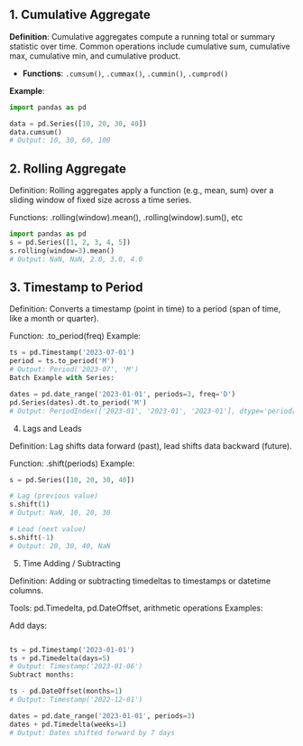 

## 1. Cumulative Aggregate

**Definition**: Cumulative aggregates compute a running total or summary statistic over time. Common operations include cumulative sum, cumulative max, cumulative min, and cumulative product.

- **Functions**: `.cumsum()`, `.cummax()`, `.cummin()`, `.cumprod()`

**Example**:
```python
import pandas as pd

data = pd.Series([10, 20, 30, 40])
data.cumsum()
# Output: 10, 30, 60, 100
```
##  2. Rolling Aggregate

Definition: Rolling aggregates apply a function (e.g., mean, sum) over a sliding window of fixed size across a time series.

Functions: .rolling(window).mean(), .rolling(window).sum(), etc
``` python
import pandas as pd
s = pd.Series([1, 2, 3, 4, 5])
s.rolling(window=3).mean()
# Output: NaN, NaN, 2.0, 3.0, 4.0
```


## 3. Timestamp to Period

Definition: Converts a timestamp (point in time) to a period (span of time, like a month or quarter).

Function: .to_period(freq)
Example:
```python 
ts = pd.Timestamp('2023-07-01')
period = ts.to_period('M')
# Output: Period('2023-07', 'M')
Batch Example with Series:

dates = pd.date_range('2023-01-01', periods=3, freq='D')
pd.Series(dates).dt.to_period('M')
# Output: PeriodIndex(['2023-01', '2023-01', '2023-01'], dtype='period[M]')

```

4. Lags and Leads

Definition: Lag shifts data forward (past), lead shifts data backward (future).

Function: .shift(periods)
Example:
```python
s = pd.Series([10, 20, 30, 40])

# Lag (previous value)
s.shift(1)
# Output: NaN, 10, 20, 30

# Lead (next value)
s.shift(-1)
# Output: 20, 30, 40, NaN

```
5. Time Adding / Subtracting

Definition: Adding or subtracting timedeltas to timestamps or datetime columns.

Tools: pd.Timedelta, pd.DateOffset, arithmetic operations
Examples:

Add days:
```python

ts = pd.Timestamp('2023-01-01')
ts + pd.Timedelta(days=5)
# Output: Timestamp('2023-01-06')
Subtract months:

ts - pd.DateOffset(months=1)
# Output: Timestamp('2022-12-01')

dates = pd.date_range('2023-01-01', periods=3)
dates + pd.Timedelta(weeks=1)
# Output: Dates shifted forward by 7 days

```
